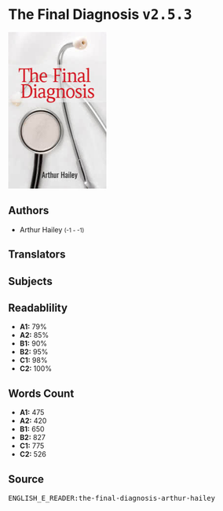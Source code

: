 # The Final Diagnosis <kbd>v2.5.3</kbd>

![](./cover.medium.jpg "")

## Authors


 - Arthur Hailey <small>(-1 - -1)</small>

## Translators



## Subjects



## Readablility


 - **A1:** 79%
 - **A2:** 85%
 - **B1:** 90%
 - **B2:** 95%
 - **C1:** 98%
 - **C2:** 100%

## Words Count


 - **A1:** 475
 - **A2:** 420
 - **B1:** 650
 - **B2:** 827
 - **C1:** 775
 - **C2:** 526

## Source


<kbd>ENGLISH_E_READER:the-final-diagnosis-arthur-hailey</kbd>
